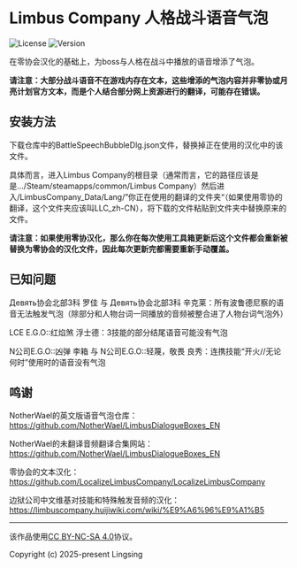 # Limbus Company 人格战斗语音气泡

![License](https://img.shields.io/badge/License-CC%20BY--NC--SA%204.0-green) ![Version](https://img.shields.io/badge/Version-2025092801-blue)

在零协会汉化的基础上，为boss与人格在战斗中播放的语音增添了气泡。

**请注意：大部分战斗语音不在游戏内存在文本，这些增添的气泡内容并非零协或月亮计划官方文本，而是个人结合部分网上资源进行的翻译，可能存在错误。**

## 安装方法

下载仓库中的BattleSpeechBubbleDlg.json文件，替换掉正在使用的汉化中的该文件。

具体而言，进入Limbus Company的根目录（通常而言，它的路径应该是是.../Steam/steamapps/common/Limbus Company）然后进入/LimbusCompany_Data/Lang/”你正在使用的翻译的文件夹“（如果使用零协的翻译，这个文件夹应该叫LLC_zh-CN），将下载的文件粘贴到文件夹中替换原来的文件。

**请注意：如果使用零协汉化，那么你在每次使用工具箱更新后这个文件都会重新被替换为零协会的汉化文件，因此每次更新完都需要重新手动覆盖。**

## 已知问题

Девять协会北部3科 罗佳 与 Девять协会北部3科 辛克莱：所有波鲁德尼察的语音无法触发气泡（除部分和人物台词一同播放的音频被整合进了人物台词气泡外）

LCE E.G.O::红焰煞 浮士德：3技能的部分结尾语音可能没有气泡

N公司E.G.O::凶弹 李箱 与 N公司E.G.O::轻蔑，敬畏 良秀：连携技能“开火//无论何时”使用时的语音没有气泡

## 鸣谢

NotherWael的英文版语音气泡仓库：https://github.com/NotherWael/LimbusDialogueBoxes_EN

NotherWael的未翻译音频翻译合集网站：https://github.com/NotherWael/LimbusDialogueBoxes_EN

零协会的文本汉化：https://github.com/LocalizeLimbusCompany/LocalizeLimbusCompany

边狱公司中文维基对技能和特殊触发音频的汉化：https://limbuscompany.huijiwiki.com/wiki/%E9%A6%96%E9%A1%B5

---

该作品使用[CC BY-NC-SA 4.0](https://creativecommons.org/licenses/by-nc-sa/4.0/)协议。

Copyright (c) 2025-present Lingsing